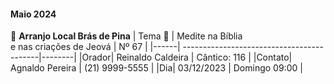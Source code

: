 #### Maio 2024

💬 **Arranjo Local Brás de Pina**
| Tema 📖 | Medite na Bíblia <br> e nas criações de Jeová | Nº 67 |
|------| ------------------------------------------|--------|
|Orador| Reinaldo Caldeira | Cântico: 116 |
|Contato| Agnaldo Pereira | (21) 9999-5555 |
|Dia| 03/12/2023 | Domingo 09:00 |

